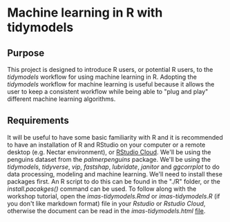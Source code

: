 # Machine learning in R with tidymodels

## Purpose
This project is designed to introduce R users, or potential R users, to the *tidymodels* workflow for using machine learning in R. Adopting the *tidymodels* workflow for machine learning is useful because it allows the user to keep a consistent workflow while being able to "plug and play" different machine learning algorithms. 

## Requirements

It will be useful to have some basic familiarity with R and it is recommended to have an installation of R and RStudio on your computer or a remote desktop (e.g. Nectar environment), or [RStudio Cloud](https://rstudio.cloud/). We'll be using the penguins dataset from the *palmerpenguins* package. We'll be using the *tidymodels*, *tidyverse*, *vip*, *fastshap*, *lubridate*, *janitor* and *ggcorrplot* to do data processing, modeling and machine learning. We'll need to install these packages first. An R script to do this  can be found in the "./R" folder, or the *install.pacakges()* command can be used. To follow along with the workshop tutorial, open the *imas-tidymodels.Rmd* or *imas-tidymodels.R* (if you don't like markdown format) file in your *Rstudio* or *Rstudio Cloud*, otherwise the document can be read in the *imas-tidymodels.html* [file](https://htmlpreview.github.io/?https://github.com/marc-mallet/imas-tidymodels/blob/main/imas-tidymodels.html). 



